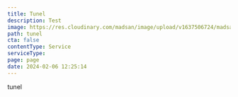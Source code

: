 ```yaml
---
title: Tunel
description: Test
image: https://res.cloudinary.com/madsan/image/upload/v1637506724/madsan-stock/IMG_3201_dnngfl_bf98hq.jpg
path: tunel
cta: false
contentType: Service
serviceType: 
page: page
date: 2024-02-06 12:25:14
---
```

t﻿unel
